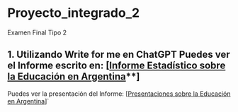 # Proyecto_integrado_2
 Examen Final Tipo 2
## 1. Utilizando Write for me en ChatGPT Puedes ver el Informe escrito en: [[Informe Estadístico sobre la Educación en Argentina](https://chatgpt.com/share/674254d3-7788-800d-83f4-adb2cc63d2d0)**]
Puedes ver la presentación del Informe: [[Presentaciones sobre la Educación en Argentina](https://gamma.app/docs/Informe-sobre-la-Educacion-en-Argentina-2gd13oxhlqw2c33)]`
